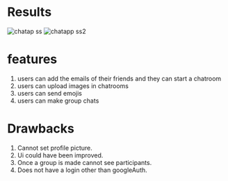 # Results 

![chatap ss](https://user-images.githubusercontent.com/53540032/224563947-8eb5365f-f42d-4ab3-a79b-38d01e592abc.png)
![chatapp ss2](https://user-images.githubusercontent.com/53540032/224785554-57cfc15b-09db-4b1b-a578-06a9091440dd.png)


# features 
1. users can add the emails of their friends and they can start a chatroom
2. users can upload images in chatrooms
3. users can send emojis
4. users can make group chats

# Drawbacks
1. Cannot set profile picture.
2. Ui could have been improved.
3. Once a group is made cannot see participants.
4. Does not have a login other than googleAuth.
